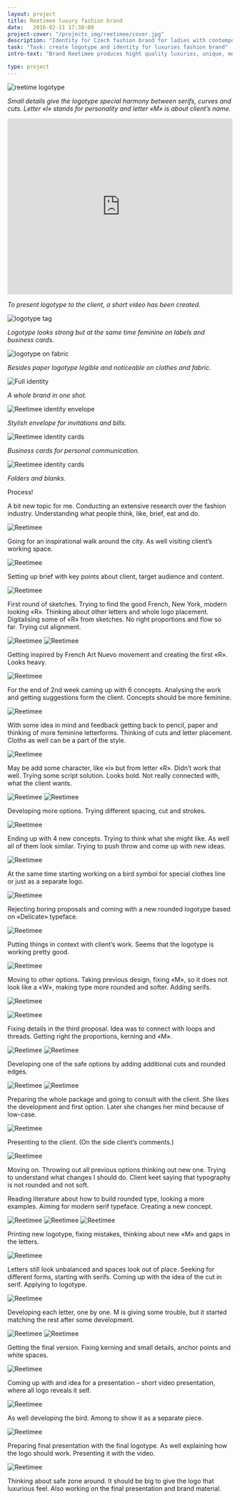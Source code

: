 ```yaml
---
layout: project
title: Reetimee luxury fashion brand
date:   2016-02-11 17:30:00
project-cover: "/projects_img/reetimee/cover.jpg"
description: "Identity for Czech fashion brand for ladies with contemporary style and great quality."
task: "Task: create logotype and identity for luxuries fashion brand"
intro-text: "Brand Reetimee produces hight quality luxuries, unique, modern clothes for women. One of the distinguishable features of dress and accessories is cuts on them. To express three main parts of the brand: feminine (Paris), urban (New York) and free-spirited guided person (nature) were designed a logo mark with visual style."

type: project
---
```



![reetime logotype](/projects_img/reetimee/logo.png)

<span class="p-center">*Small details give the logotype special harmony between serifs, curves and cuts. Letter «I» stands for personality and letter «M» is about client’s name.*</span>

<iframe src="https://player.vimeo.com/video/127406442?title=0&byline=0&portrait=0" width="100%" height="394" frameborder="0" webkitallowfullscreen mozallowfullscreen allowfullscreen></iframe>

<span class="p-center">*To present logotype to the client, a short video has been created.*</span>

<span class="p700">![logotype tag](/projects_img/reetimee/tag.png)</span>

<span class="p-center">*Logotype looks strong but at the same time feminine on labels and business cards.*</span>

<span class="p700">![logotype on fabric](/projects_img/reetimee/oncloths.png)</span>

<span class="p-center">*Besides paper logotype legible and noticeable on clothes and fabric.*</span>


<span class="p700">![Full identity](/projects_img/reetimee/identityfull.png)</span>

<span class="p-center">*A whole brand in one shot.*</span>

<span class="p700">![Reetimee identity envelope](/projects_img/reetimee/envelope.jpg)</span>

<span class="p-center">*Stylish envelope for invitations and bills.*</span>

<span class="p700">![Reetimee identity cards](/projects_img/reetimee/b-cards.jpg)</span>

<span class="p-center">*Business cards for personal communication.*</span>

<span class="p700">![Reetimee identity cards](/projects_img/reetimee/bigfolders.jpg)</span>

<span class="p-center">*Folders and blanks.*</span>

Process!

A bit new topic for me. Conducting an extensive research over the fashion industry. Understanding what people think, like, brief, eat and do.

<span class="p600">![Reetimee](/projects_img/reetimee/fashion.jpg)</span>

Going for an inspirational walk around the city. As well visiting client’s working space.

<span class="p600">![Reetimee](/projects_img/reetimee/space.jpg)</span>

Setting up brief with key points about client, target audience and content.

<span class="p600">![Reetimee](/projects_img/reetimee/brief.jpg)</span>

First round of sketches. Trying to find the good French, New York, modern looking «R». Thinking about other letters and whole logo placement. Digitalising some of «R» from sketches. No right proportions and flow so far. Trying cut alignment.

<span class="p600">![Reetimee](/projects_img/reetimee/sketch_1.jpg)</span>
<span class="p600">![Reetimee](/projects_img/reetimee/sketch_2.jpg)</span>

Getting inspired by French Art Nuevo movement and creating the first «R». Looks heavy.

<span class="p600">![Reetimee](/projects_img/reetimee/sketch_3.jpg)</span>

For the end of 2nd week caming up with 6 concepts. Analysing the work and getting suggestions form the client. Concepts should be more feminine.

<span class="p600">![Reetimee](/projects_img/reetimee/comment_1.jpg)</span>

With some idea in mind and feedback getting back to pencil, paper and thinking of more feminine letterforms. Thinking of cuts and letter placement. Cloths as well can be a part of the style.

<span class="p600">![Reetimee](/projects_img/reetimee/sketch_4.jpg)</span>

May be add some character, like «i» but from letter «R». Didn’t work that well. Trying some script solution. Looks bold. Not really connected with, what the client wants.

<span class="p600">![Reetimee](/projects_img/reetimee/sketch_5.jpg)</span>
<span class="p600">![Reetimee](/projects_img/reetimee/sketch_6.jpg)</span>

Developing more options. Trying different spacing, cut and strokes.

<span class="p600">![Reetimee](/projects_img/reetimee/d_sketch_1.jpg)</span>

Ending up with 4 new concepts. Trying to think what she might like. As well all of them look similar. Trying to push throw and come up with new ideas.

<span class="p600">![Reetimee](/projects_img/reetimee/d_sketch_2.jpg)</span>

At the same time starting working on a bird symbol for special clothes line or just as a separate logo.

<span class="p600">![Reetimee](/projects_img/reetimee/d_sketch_3.jpg)</span>

Rejecting boring proposals and coming with a new rounded logotype based on «Delicate» typeface.

<span class="p600">![Reetimee](/projects_img/reetimee/d_sketch_4.jpg)</span>

Putting things in context with client’s work. Seems that the logotype is working pretty good.

<span class="p600">![Reetimee](/projects_img/reetimee/context_1.jpg)</span>

Moving to other options. Taking previous design, fixing «M», so it does not look like a «W», making type more rounded and softer. Adding serifs.

<span class="p600">![Reetimee](/projects_img/reetimee/d_sketch_6.jpg)</span>

<span class="p600">![Reetimee](/projects_img/reetimee/context_2.jpg)</span>

Fixing details in the third proposal. Idea was to connect with loops and threads. Getting right the proportions, kerning and «M».

<span class="p600">![Reetimee](/projects_img/reetimee/d_sketch_7.jpg)</span>
<span class="p600">![Reetimee](/projects_img/reetimee/context_3.jpg)</span>

Developing one of the safe options by adding additional cuts and rounded edges.

<span class="p600">![Reetimee](/projects_img/reetimee/d_sketch_8.jpg)</span>
<span class="p600">![Reetimee](/projects_img/reetimee/context_4.jpg)</span>

Preparing the whole package and going to consult with the client. She  likes the development and first option. Later she changes her mind because of low-case.

<span class="p600">![Reetimee](/projects_img/reetimee/pre-pre.jpg)</span>

Presenting to the client. (On the side client’s comments.)

<span class="p600">![Reetimee](/projects_img/reetimee/feedback.jpg)</span>

Moving on. Throwing out all previous options thinking out new one. Trying to understand what changes I should do. Client keet saying that typography is not rounded and not soft.

Reading literature about how to build rounded type, looking a more examples. Aiming for modern serif typeface. Creating a new concept.

<span class="p600">![Reetimee](/projects_img/reetimee/d_sketch_12.jpg)</span>
<span class="p600">![Reetimee](/projects_img/reetimee/sketch_8.jpg)</span>
<span class="p600">![Reetimee](/projects_img/reetimee/il.jpg)</span>

Printing new logotype, fixing mistakes, thinking about new «M» and gaps in the letters.

<span class="p600">![Reetimee](/projects_img/reetimee/sketch_13.jpg)</span>

Letters still look unbalanced and spaces look out of place. Seeking for different forms, starting with serifs. Coming up with the idea of the cut in serif. Applying to logotype.

<span class="p600">![Reetimee](/projects_img/reetimee/sketch_17.jpg)</span>

Developing each letter, one by one. M is giving some trouble, but it started matching the rest after some development.

<span class="p600">![Reetimee](/projects_img/reetimee/letters.jpg)</span>
<span class="p600">![Reetimee](/projects_img/reetimee/letters_2.jpg)</span>

Getting the final version. Fixing kerning and small details, anchor points and white spaces.

<span class="p600">![Reetimee](/projects_img/reetimee/logo_f.jpg)</span>

Coming up with and idea for a presentation – short video presentation, where all logo reveals it self.

<span class="p600">![Reetimee](/projects_img/reetimee/af.jpg)</span>

As well developing the bird. Among to show it as a separate piece.

<span class="p600">![Reetimee](/projects_img/reetimee/birds_f.jpg)</span>

Preparing final presentation with the final logotype. As well explaining how the logo should work. Presenting it with the video.

<span class="p600">![Reetimee](/projects_img/reetimee/final_pdf.png)</span>

Thinking about safe zone around. It should be big to give the logo that luxurious feel. Also working on the final presentation and brand material.
